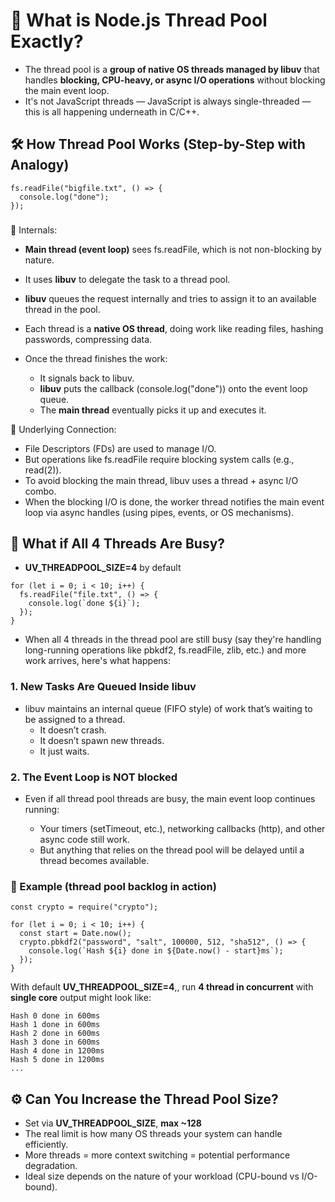 # 🧵 What is Node.js Thread Pool Exactly?

- The thread pool is a **group of native OS threads managed by libuv** that handles **blocking, CPU-heavy, or async I/O operations** without blocking the main event loop.
- It's not JavaScript threads — JavaScript is always single-threaded — this is all happening underneath in C/C++.

## 🛠 How Thread Pool Works (Step-by-Step with Analogy)

```
fs.readFile("bigfile.txt", () => {
  console.log("done");
});

```

###

🧠 Internals: <br>

- **Main thread (event loop)** sees fs.readFile, which is not non-blocking by nature.
- It uses **libuv** to delegate the task to a thread pool.
- **libuv** queues the request internally and tries to assign it to an available thread in the pool.
- Each thread is a **native OS thread**, doing work like reading files, hashing passwords, compressing data.
- Once the thread finishes the work:

  - It signals back to libuv.
  - **libuv** puts the callback (console.log("done")) onto the event loop queue.
  - The **main thread** eventually picks it up and executes it.

🔗 Underlying Connection: <br>

- File Descriptors (FDs) are used to manage I/O.
- But operations like fs.readFile require blocking system calls (e.g., read(2)).
- To avoid blocking the main thread, libuv uses a thread + async I/O combo.
- When the blocking I/O is done, the worker thread notifies the main event loop via async handles (using pipes, events, or OS mechanisms).

## 🔄 What if All 4 Threads Are Busy?

- **UV_THREADPOOL_SIZE=4** by default

```
for (let i = 0; i < 10; i++) {
  fs.readFile("file.txt", () => {
    console.log(`done ${i}`);
  });
}

```

- When all 4 threads in the thread pool are still busy (say they're handling long-running operations like pbkdf2, fs.readFile, zlib, etc.) and more work arrives, here's what happens:

### 1. New Tasks Are Queued Inside libuv

- libuv maintains an internal queue (FIFO style) of work that’s waiting to be assigned to a thread.
  - It doesn’t crash.
  - It doesn’t spawn new threads.
  - It just waits.

### 2. The Event Loop is NOT blocked

- Even if all thread pool threads are busy, the main event loop continues running:

  - Your timers (setTimeout, etc.), networking callbacks (http), and other async code still work.
  - But anything that relies on the thread pool will be delayed until a thread becomes available.

### 🧪 Example (thread pool backlog in action)

```
const crypto = require("crypto");

for (let i = 0; i < 10; i++) {
  const start = Date.now();
  crypto.pbkdf2("password", "salt", 100000, 512, "sha512", () => {
    console.log(`Hash ${i} done in ${Date.now() - start}ms`);
  });
}

```

With default **UV_THREADPOOL_SIZE=4**,, run **4 thread in concurrent** with **single core** output might look like: <br>

```
Hash 0 done in 600ms
Hash 1 done in 600ms
Hash 2 done in 600ms
Hash 3 done in 600ms
Hash 4 done in 1200ms
Hash 5 done in 1200ms
...

```

## ⚙️ Can You Increase the Thread Pool Size?

- Set via **UV_THREADPOOL_SIZE**, **max ~128**
- The real limit is how many OS threads your system can handle efficiently.
- More threads = more context switching = potential performance degradation.
- Ideal size depends on the nature of your workload (CPU-bound vs I/O-bound).
